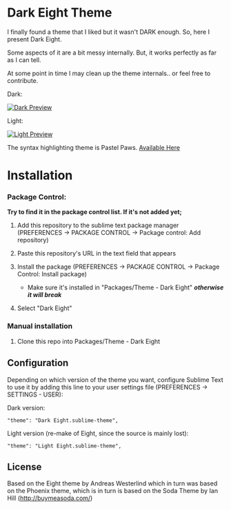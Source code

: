 # Dark Eight Theme

I finally found a theme that I liked but it wasn't DARK enough. So, here I present Dark Eight.

Some aspects of it are a bit messy internally. But, it works perfectly as far as I can tell.

At some point in time I may clean up the theme internals.. or feel free to contribute.

Dark:

[![Dark Preview][1]][2]

Light:

[![Light Preview][3]][4]

The syntax highlighting theme is Pastel Paws. [Available Here](https://github.com/Ociidii-Works/Pastel-Paws.tmTheme)

# Installation

### Package Control:

**Try to find it in the package control list. If it's not added yet;**

1. Add this repository to the sublime text package manager
(PREFERENCES -> PACKAGE CONTROL -> Package control: Add repository)

2. Paste this repository's URL in the text field that appears

3. Install the package
(PREFERENCES -> PACKAGE CONTROL -> Package Control: Install package)

	- Make sure it's installed in "Packages/Theme - Dark Eight" ***otherwise it will break***

4. Select "Dark Eight"

### Manual installation

1. Clone this repo into Packages/Theme - Dark Eight

## Configuration

Depending on which version of the theme you want, configure Sublime Text
to use it by adding this line to your user settings file
(PREFERENCES -> SETTINGS - USER):

Dark version:

    "theme": "Dark Eight.sublime-theme",

Light version (re-make of Eight, since the source is mainly lost):

	"theme": "Light Eight.sublime-theme",

## License

Based on the Eight theme by Andreas Westerlind which in turn was based on the Phoenix theme, which is in turn is based on the Soda Theme by Ian Hill (http://buymeasoda.com/)

[1]: https://raw.github.com/Ociidii-Works/theme-dark-eight-cleanup/master/preview/dark_thumbnail.png
[2]: https://raw.github.com/Ociidii-Works/theme-dark-eight-cleanup/master/preview/dark_full.png
[3]: https://raw.github.com/Ociidii-Works/theme-dark-eight-cleanup/master/preview/light_thumbnail.png
[4]: https://raw.github.com/Ociidii-Works/theme-dark-eight-cleanup/master/preview/light_full.png